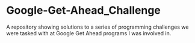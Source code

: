 # Google-Get-Ahead_Challenge
A repository showing solutions to a series of programming challenges we were tasked with at Google Get Ahead programs I was involved  in.
